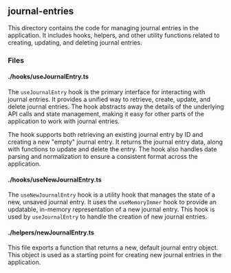 ## journal-entries

This directory contains the code for managing journal entries in the application. It includes hooks, helpers, and other utility functions related to creating, updating, and deleting journal entries.

### Files

#### ./hooks/useJournalEntry.ts

The `useJournalEntry` hook is the primary interface for interacting with journal entries. It provides a unified way to retrieve, create, update, and delete journal entries. The hook abstracts away the details of the underlying API calls and state management, making it easy for other parts of the application to work with journal entries.

The hook supports both retrieving an existing journal entry by ID and creating a new "empty" journal entry. It returns the journal entry data, along with functions to update and delete the entry. The hook also handles date parsing and normalization to ensure a consistent format across the application.

#### ./hooks/useNewJournalEntry.ts

The `useNewJournalEntry` hook is a utility hook that manages the state of a new, unsaved journal entry. It uses the `useMemoryImmer` hook to provide an updatable, in-memory representation of a new journal entry. This hook is used by `useJournalEntry` to handle the creation of new journal entries.

#### ./helpers/newJournalEntry.ts

This file exports a function that returns a new, default journal entry object. This object is used as a starting point for creating new journal entries in the application.